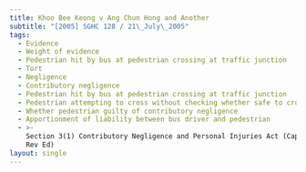 ```yaml
---
title: Khoo Bee Keong v Ang Chun Hong and Another
subtitle: "[2005] SGHC 128 / 21\_July\_2005"
tags:
  - Evidence
  - Weight of evidence
  - Pedestrian hit by bus at pedestrian crossing at traffic junction
  - Tort
  - Negligence
  - Contributory negligence
  - Pedestrian hit by bus at pedestrian crossing at traffic junction
  - Pedestrian attempting to cross without checking whether safe to cross
  - Whether pedestrian guilty of contributory negligence
  - Apportionment of liability between bus driver and pedestrian
  - >-
    Section 3(1) Contributory Negligence and Personal Injuries Act (Cap 54, 2002
    Rev Ed)
layout: single
---
```


